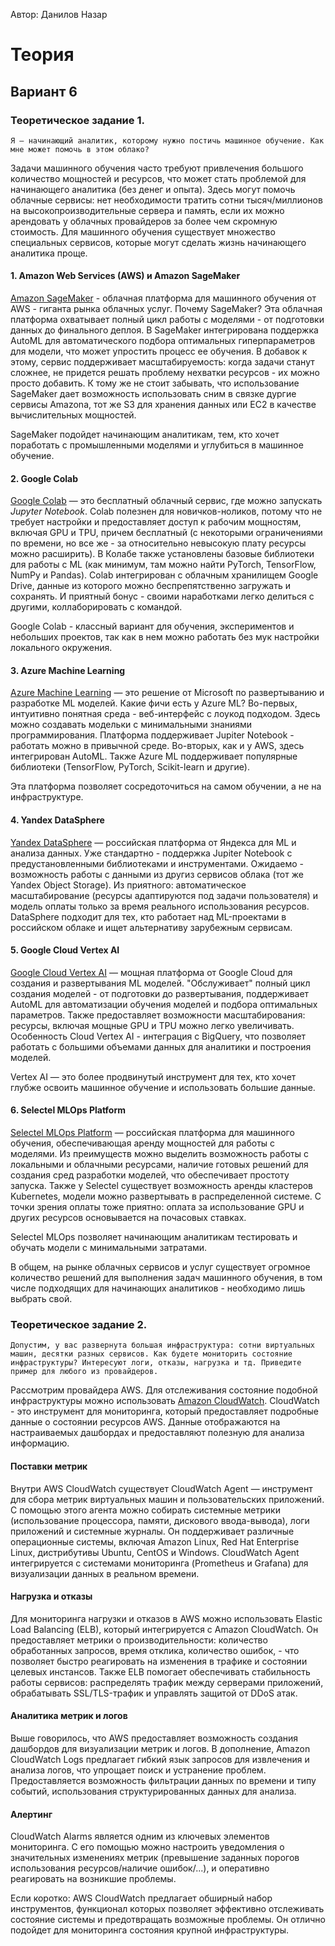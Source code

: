 Автор: Данилов Назар

# Теория

## Вариант 6

### Теоретическое задание 1. 
```
Я – начинающий аналитик, которому нужно постичь машинное обучение. Как мне может помочь в этом облако?
```

Задачи машинного обучения часто требуют привлечения большого количество мощностей и ресурсов, что может стать проблемой для начинающего аналитика (без денег и опыта). Здесь могут помочь облачные сервисы: нет необходимости тратить сотни тысяч/миллионов на высокопроизводительные сервера и память, если их можно арендовать у облачных провайдеров за более чем скромную стоимость. Для машинного обучения существует множество специальных сервисов, которые могут сделать жизнь начинающего аналитика проще.

#### 1. Amazon Web Services (AWS) и Amazon SageMaker 
[Amazon SageMaker](https://aws.amazon.com/ru/sagemaker/) - облачная платформа для машинного обучения от AWS - гиганта рынка облачных услуг. Почему SageMaker? Эта облачная платформа охватывает полный цикл работы с моделями - от подготовки данных до финального деплоя. В SageMaker интегрирована поддержка AutoML для автоматического подбора оптимальных гиперпараметров для модели, что может упростить процесс ее обучения. 
В добавок к этому, сервис поддерживает масштабируемость: когда задачи станут сложнее, не придется решать проблему нехватки ресурсов - их можно просто добавить. К тому же не стоит забывать, что использование SageMaker дает возможность использовать сним в связке дургие сервисы Amazona, тот же S3 для хранения данных или EC2 в качестве вычислительных мощностей.

SageMaker подойдет начинающим аналитикам, тем, кто хочет поработать с промышленными моделями и углубиться в машинное обучение. 

#### 2. Google Colab  
[Google Colab](https://colab.research.google.com/) — это бесплатный облачный сервис, где можно запускать *Jupyter Notebook*. Colab полезнен для новичков-ноликов, потому что не требует настройки и предоставляет доступ к рабочим мощностям, включая GPU и TPU, причем бесплатный (с некоторыми ограничениями по времени, но все же - за относительно невысокую плату ресурсы можно расширить). В Колабе также установлены базовые библиотеки для работы с ML (как минимум, там можно найти PyTorch, TensorFlow, NumPy и Pandas).
Colab интегрирован с облачным хранилищем Google Drive, данные из которого можно беспрепятственно загружать и сохранять. И приятный бонус - своими наработками легко делиться с другими, коллаборировать с командой.

Google Colab - классный вариант для обучения, экспериментов и небольших проектов, так как в нем можно работать без мук настройки локального окружения.  

#### 3. Azure Machine Learning  
[Azure Machine Learning](https://azure.microsoft.com/ru-ru/products/machine-learning) — это решение от Microsoft по развертыванию и разработке ML моделей. Какие фичи есть у Azure ML? Во-первых, интуитивно понятная среда - веб-интерфейс с лоукод подходом. Здесь можно создавать модельки с минимальными знаниями программирования. Платформа поддерживает Jupiter Notebook - работать можно в привычной среде. Во-вторых, как и у AWS, здесь интегрирован AutoML.
Также Azure ML поддерживает популярные библиотеки (TensorFlow, PyTorch, Scikit-learn и другие).

Эта платформа позволяет сосредоточиться на самом обучении, а не на инфраструктуре.

#### 4. Yandex DataSphere  
[Yandex DataSphere](https://yandex.cloud/ru/services/datasphere) — российская платформа от Яндекса для ML и анализа данных. Уже стандартно - поддержка Jupiter Notebook с предустановленными библиотеками и инструментами. Ожидаемо - возможность работы с данными из другиз сервисов облака (тот же Yandex Object Storage). Из приятного: автоматическое масштабирование (ресурсы адаптируются под задачи пользователя) и модель оплаты только за время реального использования ресурсов.
  
DataSphere подходит для тех, кто работает над ML-проектами в российском облаке и ищет альтернативу зарубежным сервисам.

#### 5. Google Cloud Vertex AI  
[Google Cloud Vertex AI](https://cloud.google.com/vertex-ai) — мощная  платформа от Google Cloud для создания и развертывания ML моделей. "Обслуживает" полный цикл создания моделей - от подготовки до развертывания, поддерживает AutoML для автоматизации обучения моделей и подбора оптимальных параметров. Также предоставляет возможности масштабирования: ресурсы, включая мощные GPU и TPU можно легко увеличивать.
Особенность Cloud Vertex AI -  интеграция с BigQuery, что позволяет работать с большими объемами данных для аналитики и построения моделей.  

Vertex AI — это более продвинутый инструмент для тех, кто хочет глубже освоить машинное обучение и использовать большие данные.

#### 6. Selectel MLOps Platform  
[Selectel MLOps Platform](https://selectel.ru/services/cloud/mlops/) — российская платформа для машинного обучения, обеспечивающая аренду мощностей для работы с моделями. Из преимуществ можно выделить возможность работы с локальными и облачными ресурсами, наличие готовых решений для создания сред разработки моделей, что обеспечивает простоту запуска. Также у Selectel существует возможность аренды кластеров Kubernetes, модели можно развертывать в распределенной системе. С точки зрения оплаты тоже приятно: оплата за использование GPU и других ресурсов основывается на почасовых ставках.

Selectel MLOps позволяет начинающим аналитикам тестировать и обучать модели с минимальными затратами.

В общем, на рынке облачных сервисов и услуг существует огромное количество решений для выполнения задач машинного обучения, в том числе подходящих для начинающих аналитиков - необходимо лишь выбрать свой.


### Теоретическое задание 2. 
```
Допустим, у вас развернута большая инфраструктура: сотни виртуальных машин, десятки разных сервисов. Как будете мониторить состояние инфраструктуры? Интересуют логи, отказы, нагрузка и тд. Приведите пример для любого из провайдеров.
```

Рассмотрим провайдера AWS. Для отслеживания состояние подобной инфраструктуры можно использовать [Amazon CloudWatch](https://aws.amazon.com/de/cloudwatch/). CloudWatch - это инструмент для мониторинга, который предоставляет подробные данные о состоянии ресурсов AWS. Данные отображаются на настраиваемых дашбордах и предоставляют полезную для анализа информацию.

#### Поставки метрик
Внутри AWS CloudWatch существует CloudWatch Agent — инструмент для сбора метрик виртуальных машин и пользовательских приложений. С помощью этого агента можно собирать системные метрики (использование процессора, памяти, дискового ввода-вывода), логи приложений и системные журналы. Он поддерживает различные операционные системы, включая Amazon Linux, Red Hat Enterprise Linux, дистрибутивы Ubuntu, CentOS и Windows. CloudWatch Agent интегрируется с системами мониторинга (Prometheus и Grafana) для визуализации данных в реальном времени.

#### Нагрузка и отказы
Для мониторинга нагрузки и отказов в AWS можно использовать Elastic Load Balancing (ELB), который интегрируется с Amazon CloudWatch. Он предоставляет метрики о производительности: количество обработанных запросов, время отклика, количество ошибок, - что позволяет быстро реагировать на изменения в трафике и состоянии целевых инстансов. Также ELB помогает обеспечивать стабильность работы сервисов: распределять трафик между серверами приложений, обрабатывать SSL/TLS-трафик и управлять защитой от DDoS атак.

#### Аналитика метрик и логов
Выше говорилось, что AWS предоставляет возможность создания дашбордов для визуализации метрик и логов. В дополнение, Amazon CloudWatch Logs предлагает гибкий язык запросов для извлечения и анализа логов, что упрощает поиск и устранение проблем. Предоставляется возможность фильтрации данных по времени и типу событий, использования структурированных данных для анализа.

#### Алертинг
CloudWatch Alarms является одним из ключевых элементов мониторинга. С его помощью можно настроить уведомления о значительных изменениях метрик (превышение заданных порогов использования ресурсов/наличие ошибок/...), и оперативно реагировать на возникшие проблемы.

Если коротко: AWS CloudWatch предлагает обширный набор инструментов, функционал которых позволяет эффективно отслеживать состояние системы и предотвращать возможные проблемы. Он отлично подойдет для мониторинга состояния крупной инфраструктуры.
